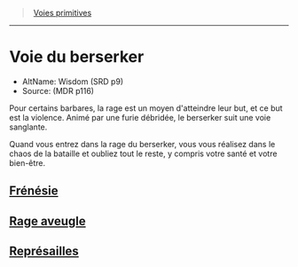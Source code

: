 ﻿---
!SubClassItem
Name: Voie du berserker
Source: (MDR p116)
Id: barbarian_berserker_hd.md#voie-du-berserker
RootId: barbarian_berserker_hd.md
ParentLink: barbarian_hd.md#voies-primitives
ParentName: Voies primitives
NameLevel: 1
AltName: Wisdom (SRD p9)
Attributes: {}
---
>  [Voies primitives](hd_barbarian_voies_primitives.md)

---


# Voie du berserker

- AltName: Wisdom (SRD p9)
- Source: (MDR p116)

Pour certains barbares, la rage est un moyen d'atteindre leur but, et ce but est la violence. Animé par une furie débridée, le berserker suit une voie sanglante.

Quand vous entrez dans la rage du berserker, vous vous réalisez dans le chaos de la bataille et oubliez tout le reste, y compris votre santé et votre bien-être.



## [Frénésie](hd_barbarian_berserker_frenesie.md)



## [Rage aveugle](hd_barbarian_berserker_rage_aveugle.md)



## [Représailles](hd_barbarian_berserker_represailles.md)

